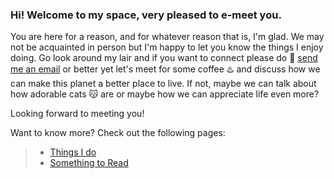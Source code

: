 ### Hi! Welcome to my space, very pleased to e-meet you. 
You are here for a reason, and for whatever reason that is, I'm glad. We may not be acquainted in person but I'm happy to let you know the things I enjoy doing. Go look around my lair and if you want to connect please do 📧 [send me an email](mailto:kristineadlaontekkie@gmail.com) or better yet let's meet for some coffee ♨️ and discuss how we can make this planet a better place to live. If not, maybe we can talk about how adorable cats 😽 are or maybe how we can appreciate life even more? 

Looking forward to meeting you!

Want to know more? Check out the following pages:
> * [Things I do](./pages/about.md) 
> * [Something to Read](./pages/readings.md) 

